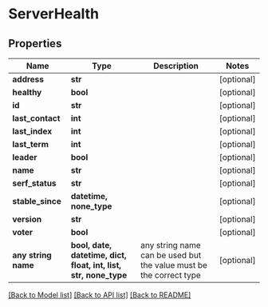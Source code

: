 # ServerHealth


## Properties
Name | Type | Description | Notes
------------ | ------------- | ------------- | -------------
**address** | **str** |  | [optional] 
**healthy** | **bool** |  | [optional] 
**id** | **str** |  | [optional] 
**last_contact** | **int** |  | [optional] 
**last_index** | **int** |  | [optional] 
**last_term** | **int** |  | [optional] 
**leader** | **bool** |  | [optional] 
**name** | **str** |  | [optional] 
**serf_status** | **str** |  | [optional] 
**stable_since** | **datetime, none_type** |  | [optional] 
**version** | **str** |  | [optional] 
**voter** | **bool** |  | [optional] 
**any string name** | **bool, date, datetime, dict, float, int, list, str, none_type** | any string name can be used but the value must be the correct type | [optional]

[[Back to Model list]](../README.md#documentation-for-models) [[Back to API list]](../README.md#documentation-for-api-endpoints) [[Back to README]](../README.md)


